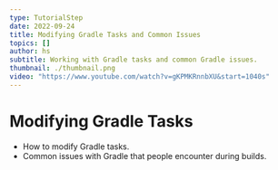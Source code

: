 ```yaml
---
type: TutorialStep
date: 2022-09-24
title: Modifying Gradle Tasks and Common Issues
topics: []
author: hs
subtitle: Working with Gradle tasks and common Gradle issues.
thumbnail: ./thumbnail.png
video: "https://www.youtube.com/watch?v=gKPMKRnnbXU&start=1040s"
---
```


# Modifying Gradle Tasks

- How to modify Gradle tasks.
- Common issues with Gradle that people encounter during builds.
